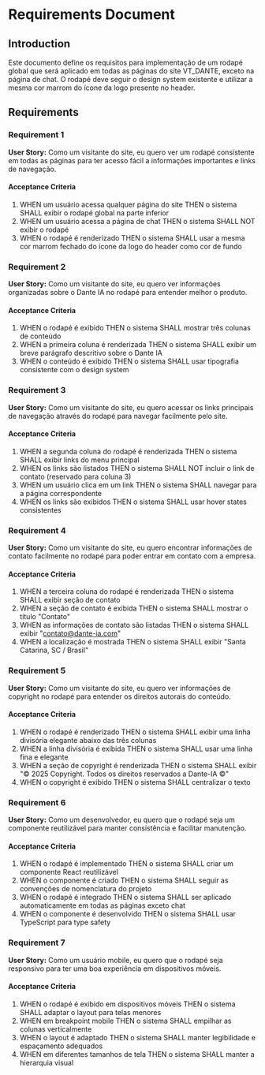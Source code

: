 # Requirements Document

## Introduction

Este documento define os requisitos para implementação de um rodapé global que será aplicado em todas as páginas do site VT_DANTE, exceto na página de chat. O rodapé deve seguir o design system existente e utilizar a mesma cor marrom do ícone da logo presente no header.

## Requirements

### Requirement 1

**User Story:** Como um visitante do site, eu quero ver um rodapé consistente em todas as páginas para ter acesso fácil a informações importantes e links de navegação.

#### Acceptance Criteria

1. WHEN um usuário acessa qualquer página do site THEN o sistema SHALL exibir o rodapé global na parte inferior
2. WHEN um usuário acessa a página de chat THEN o sistema SHALL NOT exibir o rodapé
3. WHEN o rodapé é renderizado THEN o sistema SHALL usar a mesma cor marrom fechado do ícone da logo do header como cor de fundo

### Requirement 2

**User Story:** Como um visitante do site, eu quero ver informações organizadas sobre o Dante IA no rodapé para entender melhor o produto.

#### Acceptance Criteria

1. WHEN o rodapé é exibido THEN o sistema SHALL mostrar três colunas de conteúdo
2. WHEN a primeira coluna é renderizada THEN o sistema SHALL exibir um breve parágrafo descritivo sobre o Dante IA
3. WHEN o conteúdo é exibido THEN o sistema SHALL usar tipografia consistente com o design system

### Requirement 3

**User Story:** Como um visitante do site, eu quero acessar os links principais de navegação através do rodapé para navegar facilmente pelo site.

#### Acceptance Criteria

1. WHEN a segunda coluna do rodapé é renderizada THEN o sistema SHALL exibir links do menu principal
2. WHEN os links são listados THEN o sistema SHALL NOT incluir o link de contato (reservado para coluna 3)
3. WHEN um usuário clica em um link THEN o sistema SHALL navegar para a página correspondente
4. WHEN os links são exibidos THEN o sistema SHALL usar hover states consistentes

### Requirement 4

**User Story:** Como um visitante do site, eu quero encontrar informações de contato facilmente no rodapé para poder entrar em contato com a empresa.

#### Acceptance Criteria

1. WHEN a terceira coluna do rodapé é renderizada THEN o sistema SHALL exibir seção de contato
2. WHEN a seção de contato é exibida THEN o sistema SHALL mostrar o título "Contato"
3. WHEN as informações de contato são listadas THEN o sistema SHALL exibir "contato@dante-ia.com"
4. WHEN a localização é mostrada THEN o sistema SHALL exibir "Santa Catarina, SC / Brasil"

### Requirement 5

**User Story:** Como um visitante do site, eu quero ver informações de copyright no rodapé para entender os direitos autorais do conteúdo.

#### Acceptance Criteria

1. WHEN o rodapé é renderizado THEN o sistema SHALL exibir uma linha divisória elegante abaixo das três colunas
2. WHEN a linha divisória é exibida THEN o sistema SHALL usar uma linha fina e elegante
3. WHEN a seção de copyright é renderizada THEN o sistema SHALL exibir "© 2025 Copyright. Todos os direitos reservados a Dante-IA ©"
4. WHEN o copyright é exibido THEN o sistema SHALL centralizar o texto

### Requirement 6

**User Story:** Como um desenvolvedor, eu quero que o rodapé seja um componente reutilizável para manter consistência e facilitar manutenção.

#### Acceptance Criteria

1. WHEN o rodapé é implementado THEN o sistema SHALL criar um componente React reutilizável
2. WHEN o componente é criado THEN o sistema SHALL seguir as convenções de nomenclatura do projeto
3. WHEN o rodapé é integrado THEN o sistema SHALL ser aplicado automaticamente em todas as páginas exceto chat
4. WHEN o componente é desenvolvido THEN o sistema SHALL usar TypeScript para type safety

### Requirement 7

**User Story:** Como um usuário mobile, eu quero que o rodapé seja responsivo para ter uma boa experiência em dispositivos móveis.

#### Acceptance Criteria

1. WHEN o rodapé é exibido em dispositivos móveis THEN o sistema SHALL adaptar o layout para telas menores
2. WHEN em breakpoint mobile THEN o sistema SHALL empilhar as colunas verticalmente
3. WHEN o layout é adaptado THEN o sistema SHALL manter legibilidade e espaçamento adequados
4. WHEN em diferentes tamanhos de tela THEN o sistema SHALL manter a hierarquia visual